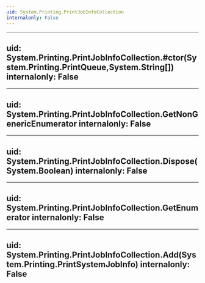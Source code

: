 ```yaml
---
uid: System.Printing.PrintJobInfoCollection
internalonly: False
---
```


---
uid: System.Printing.PrintJobInfoCollection.#ctor(System.Printing.PrintQueue,System.String[])
internalonly: False
---

---
uid: System.Printing.PrintJobInfoCollection.GetNonGenericEnumerator
internalonly: False
---

---
uid: System.Printing.PrintJobInfoCollection.Dispose(System.Boolean)
internalonly: False
---

---
uid: System.Printing.PrintJobInfoCollection.GetEnumerator
internalonly: False
---

---
uid: System.Printing.PrintJobInfoCollection.Add(System.Printing.PrintSystemJobInfo)
internalonly: False
---
